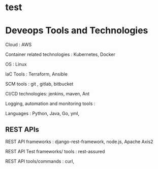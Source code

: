 # test


# Deveops Tools and Technologies

Cloud : AWS

Container related technologies : Kubernetes, Docker

OS : Linux

IaC Tools : Terraform, Ansible

SCM tools : git , gitlab, bitbucket

CI/CD technologies:  jenkins, maven, Ant

Logging, automation and monitoring tools :

Languages : Python, Java, Go, yml, 

## REST APIs

REST API frameworks :  django-rest-framework, node.js, Apache Axis2

REST API Test frameworks/ tools : rest-assured

REST API tools/commands :  curl,

